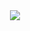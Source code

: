 <div align="center">
  <img src="https://encrypted-tbn0.gstatic.com/images?q=tbn:ANd9GcTJ6Xs2bX9EjtQ0drwyk7UHPDky1fvd85O18HE-XCkxFf_JpUOuG_aUDEAwoxpObbFquQ&usqp=CAU">
</div>

